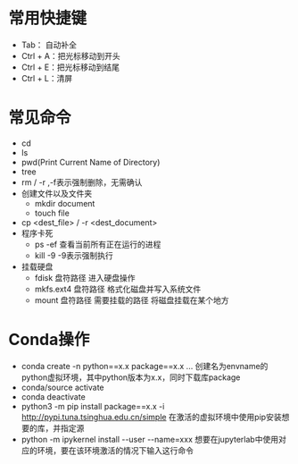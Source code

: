 # 常用快捷键
  - Tab： 自动补全
  - Ctrl + A：把光标移动到开头
  - Ctrl + E：把光标移动到结尾
  - Ctrl + L：清屏

# 常见命令
  - cd <Path>
  - ls
  - pwd(Print Current Name of Directory)
  - tree
  - rm <file> / -r <document> ,-f表示强制删除，无需确认
  - 创建文件以及文件夹
    - mkdir document
    - touch file
  - cp <file> <dest_file> / -r <document><dest_document>
  - 程序卡死
    - ps -ef 查看当前所有正在运行的进程
    - kill -9 <PID> -9表示强制执行
  - 挂载硬盘
      - fdisk 盘符路径 进入硬盘操作
      - mkfs.ext4 盘符路径 格式化磁盘并写入系统文件
      - mount  盘符路径  需要挂载的路径 将磁盘挂载在某个地方

# Conda操作
  - conda create -n <envname> python==x.x package==x.x ... 创建名为envname的python虚拟环境，其中python版本为x.x，同时下载库package
  - conda/source activate <envname>
  - conda deactivate
  - python3 -m pip install package==x.x -i http://pypi.tuna.tsinghua.edu.cn/simple 在激活的虚拟环境中使用pip安装想要的库，并指定源
  - python -m ipykernel install --user --name=xxx 想要在jupyterlab中使用对应的环境，要在该环境激活的情况下输入这行命令
